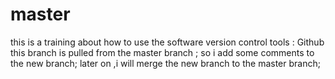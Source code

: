 # master
this is a training about how to use the software version control tools : Github
this branch is pulled from the master branch ;
so i add some comments to the new branch;
later on ,i will merge the new branch to the master branch;
